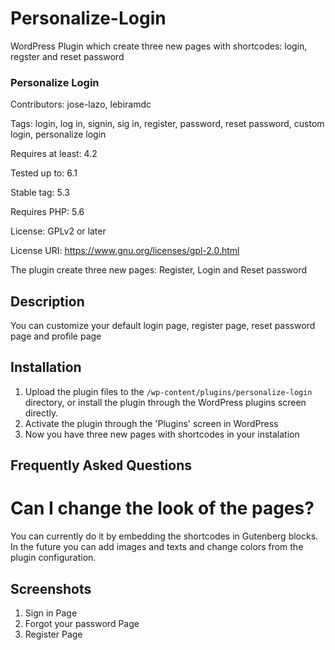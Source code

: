 # Personalize-Login
WordPress Plugin which create three new pages with shortcodes: login, regster and reset password

### Personalize Login ###
Contributors: jose-lazo, lebiramdc

Tags: login, log in, signin, sig in, register, password, reset password, custom login, personalize login

Requires at least: 4.2

Tested up to: 6.1

Stable tag: 5.3

Requires PHP: 5.6

License: GPLv2 or later

License URI: https://www.gnu.org/licenses/gpl-2.0.html

The plugin create three new pages: Register, Login and Reset password

## Description ##

You can customize your default login page, register page, reset password page and profile page

## Installation ##

1. Upload the plugin files to the `/wp-content/plugins/personalize-login` directory, or install the plugin through the WordPress plugins screen directly.
1. Activate the plugin through the 'Plugins' screen in WordPress
1. Now you have three new pages with shortcodes in your instalation

## Frequently Asked Questions ##

# Can I change the look of the pages? #

You can currently do it by embedding the shortcodes in Gutenberg blocks. In the future you can add images and texts and change colors from the plugin configuration.

## Screenshots ##

1. Sign in Page
2. Forgot your password Page
2. Register Page
